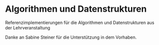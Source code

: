 # Algorithmen und Datenstrukturen

Referenzimplementierungen für die Algorithmen und Datenstrukturen aus der Lehrveranstaltung

Danke an Sabine Steiner für die Unterstützung in dem Vorhaben.
